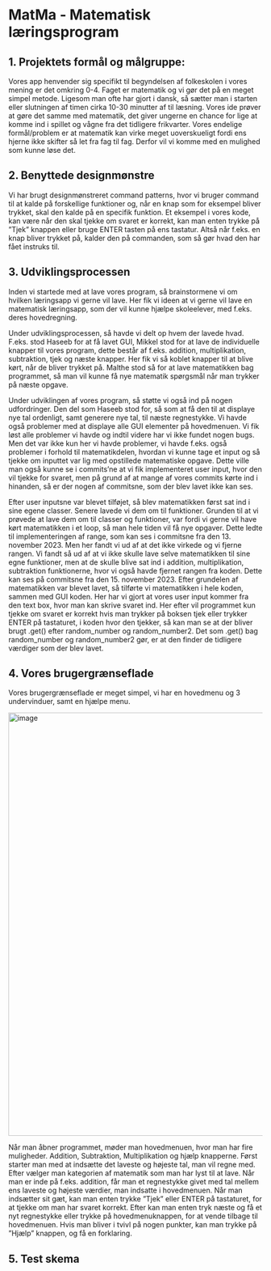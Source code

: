 # MatMa - Matematisk læringsprogram

## 1. Projektets formål og målgruppe: 

Vores app henvender sig specifikt til begyndelsen af folkeskolen i vores mening er det omkring 0-4. Faget er matematik og vi gør det på en meget simpel metode. Ligesom man ofte har gjort i dansk, så sætter man i starten eller slutningen af timen cirka 10-30 minutter af til læsning. Vores ide prøver at gøre det samme med matematik, det giver ungerne en chance for lige at komme ind i spillet og vågne fra det tidligere frikvarter. Vores endelige formål/problem er at matematik kan virke meget uoverskueligt fordi ens hjerne ikke skifter så let fra fag til fag. Derfor vil vi komme med en mulighed som kunne løse det.

## 2. Benyttede designmønstre

Vi har brugt designmønstreret command patterns, hvor vi bruger command til at kalde på forskellige funktioner og, når en knap som for eksempel bliver trykket, skal den kalde på en specifik funktion. Et eksempel i vores kode, kan være når den skal tjekke om svaret er korrekt, kan man enten trykke på ”Tjek” knappen eller bruge ENTER tasten på ens tastatur. 
Altså når f.eks. en knap bliver trykket på, kalder den på commanden, som så gør hvad den har fået instruks til.  

## 3. Udviklingsprocessen

Inden vi startede med at lave vores program, så brainstormene vi om hvilken læringsapp vi gerne vil lave. Her fik vi ideen at vi gerne vil lave en matematisk læringsapp, som der vil kunne hjælpe skoleelever, med f.eks. deres hovedregning. 

Under udviklingsprocessen, så havde vi delt op hvem der lavede hvad. F.eks. stod Haseeb for at få lavet GUI, Mikkel stod for at lave de individuelle knapper til vores program, dette består af f.eks. addition, multiplikation, subtraktion, tjek og næste knapper. Her fik vi så koblet knapper til at blive kørt, når de bliver trykket på.  Malthe stod så for at lave matematikken bag programmet, så man vil kunne få nye matematik spørgsmål når man trykker på næste opgave. 

Under udviklingen af vores program, så støtte vi også ind på nogen udfordringer. Den del som Haseeb stod for, så som at få den til at displaye nye tal ordenligt, samt generere nye tal, til næste regnestykke. Vi havde også problemer med at displaye alle GUI elementer på hovedmenuen. Vi fik løst alle problemer vi havde og indtil videre har vi ikke fundet nogen bugs. 
Men det var ikke kun her vi havde problemer, vi havde f.eks. også problemer i forhold til matematikdelen, hvordan vi kunne tage et input og så tjekke om inputtet var lig med opstillede matematiske opgave.  Dette ville man også kunne se i commits’ne at vi fik implementeret user input, hvor den vil tjekke for svaret, men på grund af at mange af vores commits kørte ind i hinanden, så er der nogen af commitsne, som der blev lavet ikke kan ses. 

Efter user inputsne var blevet tilføjet, så blev matematikken først sat ind i sine egene classer. Senere lavede vi dem om til funktioner. Grunden til at vi prøvede at lave dem om til classer og funktioner, var fordi vi gerne vil have kørt matematikken i et loop, så man hele tiden vil få nye opgaver. Dette ledte til implementeringen af range, som kan ses i commitsne fra den 13. november 2023. Men her fandt vi ud af at det ikke virkede og vi fjerne rangen. Vi fandt så ud af at vi ikke skulle lave selve matematikken til sine egne funktioner, men at de skulle blive sat ind i addition, multiplikation, subtraktion funktionerne, hvor vi også havde fjernet rangen fra koden. Dette kan ses på commitsne fra den 15. november 2023. Efter grundelen af matematikken var blevet lavet, så tilførte vi matematikken i hele koden, sammen med GUI koden. Her har vi gjort at vores user input kommer fra den text box, hvor man kan skrive svaret ind. Her efter vil programmet kun tjekke om svaret er korrekt hvis man trykker på boksen tjek eller trykker ENTER på tastaturet, i koden hvor den tjekker, så kan man se at der bliver brugt .get() efter random_number og random_number2. Det som .get() bag random_number og random_number2 gør, er at den finder de tidligere værdiger som der blev lavet.

## 4. Vores brugergrænseflade

Vores brugergrænseflade er meget simpel, vi har en hovedmenu og 3 undervinduer, samt en hjælpe menu. 

<img width="837" alt="image" src="https://github.com/Twinbo/laerings_app/assets/142223202/aaf1627e-e565-474c-8156-47bc6b9dc021">

Når man åbner programmet, møder man hovedmenuen, hvor man har fire muligheder. Addition, Subtraktion, Multiplikation og hjælp knapperne. Først starter man med at indsætte det laveste og højeste tal, man vil regne med. Efter vælger man kategorien af matematik som man har lyst til at lave. Når man er inde på f.eks. addition, får man et regnestykke givet med tal mellem ens laveste og højeste værdier, man indsatte i hovedmenuen. Når man indsætter sit gæt, kan man enten trykke ”Tjek” eller ENTER på tastaturet, for at tjekke om man har svaret korrekt. Efter kan man enten tryk næste og få et nyt regnestykke eller trykke på hovedmenuknappen, for at vende tilbage til hovedmenuen. Hvis man bliver i tvivl på nogen punkter, kan man trykke på ”Hjælp” knappen, og få en forklaring. 

## 5. Test skema
